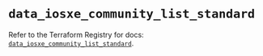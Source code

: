 # `data_iosxe_community_list_standard`

Refer to the Terraform Registry for docs: [`data_iosxe_community_list_standard`](https://registry.terraform.io/providers/ciscodevnet/iosxe/0.9.3/docs/data-sources/community_list_standard).
